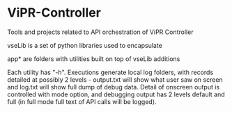 # ViPR-Controller
Tools and projects related to API orchestration of ViPR Controller

vseLib is a set of python libraries used to encapsulate

app* are folders with utilities built on top of vseLib additions

Each utility has "-h". Executions generate local log folders, with records detailed at possibly 2 levels - output.txt will show what user saw on screen and log.txt will show full dump of debug data. Detail of onscreen output is controlled with mode option, and debugging output has 2 levels default and full (in full mode full text of API calls will be logged).

